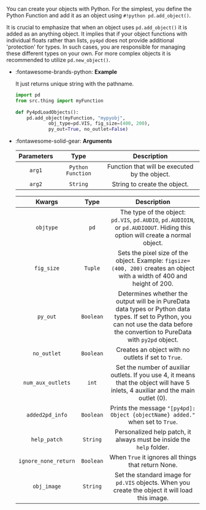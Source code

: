 You can create your objects with Python. For the simplest, you define the Python Function and add it as an object using `#!python pd.add_object()`.

It is crucial to emphasize that when an object uses `pd.add_object()` it is added as an anything object. It implies that if your object functions with individual floats rather than lists, `py4pd` does not provide additional 'protection' for types. In such cases, you are responsible for managing these different types on your own. For more complex objects it is recommended to utilize `pd.new_object()`.


<div class="grid cards" markdown>

-   :fontawesome-brands-python: __Example__

    It just returns unique string with the pathname.
    
    ``` py
    import pd
    from src.thing import myFunction 
	    
    def Py4pdLoadObjects():
        pd.add_object(myFunction, "mypyobj", 
                obj_type=pd.VIS, fig_size=(400, 200), 
                py_out=True, no_outlet=False)

    ```

    
</div>

<div class="grid cards" markdown>

-   :fontawesome-solid-gear: __Arguments__
    
    | Parameters     | Type | Description                   | 
    | :-----------: | :----: | :------------------------------: |
    | `arg1`   | `Python Function` | Function that will be executed by the object.  |
    | `arg2`   | `String` | String to create the object. |


    | Kwargs | Type | Description                   | 
    | :-----------: | :----: | :------------------------------: |
    | `objtype`   | `pd` | The type of the object: `pd.VIS`, `pd.AUDIO`, `pd.AUDIOIN`, or `pd.AUDIOOUT`. Hiding this option will create a normal object.  |
    | `fig_size`   | `Tuple` | Sets the pixel size of the object. Example: `figsize=(400, 200)` creates an object with a width of 400 and height of 200. |
    | `py_out`    | `Boolean` | Determines whether the output will be in PureData data types or Python data types. If set to Python, you can not use the data before the convertion to PureData with `py2pd` object. |
    | `no_outlet`    | `Boolean` | Creates an object with no outlets if set to `True`. |
    | `num_aux_outlets`| `int` | Set the number of auxiliar outlets. If you use 4, it means that the object will have 5 inlets, 4 auxiliar and the main outlet (0). |
    | `added2pd_info` | `Boolean` | Prints the message `"[py4pd]: Object {objectName} added."` when set to `True`. |
    | `help_patch` | `String` | Personalized help patch, it always must be inside the `help` folder. |
    | `ignore_none_return` | `Boolean` | When `True` it ignores all things that return None. |
    | `obj_image` | `String` | Set the standard image for `pd.VIS` objects. When you create the object it will load this image. |
    
</div>



